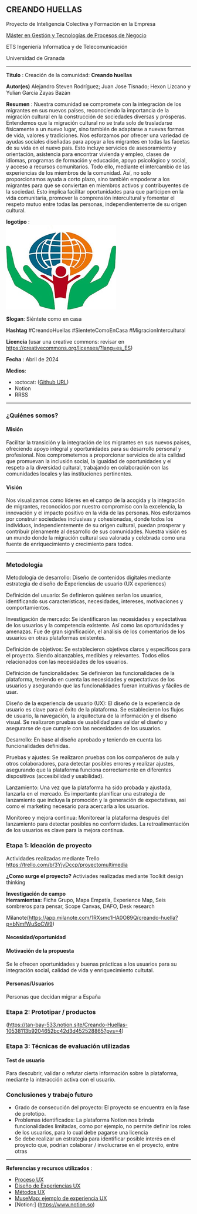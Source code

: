 ## CREANDO HUELLAS 

Proyecto de Inteligencia Colectiva y Formación en la Empresa

[Máster en Gestión y Tecnologías de Procesos de Negocio](https://masteres.ugr.es/mbagestiontic/)

ETS Ingeniería Informatica y de Telecomunicación

Universidad de Granada  

----

**Titulo** : Creación de la comunidad: **Creando huellas**

**Autor(es)** 
Alejandro Steven Rodríguez; Juan Jose Tisnado; Hexon Lizcano y Yulian García Zayas Bazán

**Resumen** : 
Nuestra comunidad se compromete con la integración de los migrantes en sus nuevos países, reconociendo la importancia de la migración cultural en la construcción de sociedades diversas y prósperas. Entendemos que la migración cultural no se trata solo de trasladarse físicamente a un nuevo lugar, sino también de adaptarse a nuevas formas de vida, valores y tradiciones.
Nos esforzamos por ofrecer una variedad de ayudas sociales diseñadas para apoyar a los migrantes en todas las facetas de su vida en el nuevo país. Esto incluye servicios de asesoramiento y orientación, asistencia para encontrar vivienda y empleo, clases de idiomas, programas de formación y educación, apoyo psicológico y social, y acceso a recursos comunitarios. Todo ello, mediante el intercambio de las experiencias de los miembros de la comunidad.
Así, no solo proporcionamos ayuda a corto plazo, sino también empoderar a los migrantes para que se conviertan en miembros activos y contribuyentes de la sociedad. Esto implica facilitar oportunidades para que participen en la vida comunitaria, promover la comprensión intercultural y fomentar el respeto mutuo entre todas las personas, independientemente de su origen cultural.

**logotipo** :  
![Logo](Logotipo.jpg)

**Slogan**: Siéntete como en casa

**Hashtag** 
#CreandoHuellas
#SienteteComoEnCasa
#MigracionIntercultural

**Licencia**    (usar una creative commons: revisar en https://creativecommons.org/licenses/?lang=es_ES) 

**Fecha** : Abril de 2024

**Medios**: 
*  :octocat: ([Github URL](https://github.com/yuliangzb/Creando-Huellas/edit/main/Readme.md))
* Notion
* RRSS

----

### ¿Quiénes somos?

#### Misión
Facilitar la transición y la integración de los migrantes en sus nuevos países, ofreciendo apoyo integral y oportunidades para su desarrollo personal y profesional. Nos comprometemos a proporcionar servicios de alta calidad que promuevan la inclusión social, la igualdad de oportunidades y el respeto a la diversidad cultural, trabajando en colaboración con las comunidades locales y las instituciones pertinentes.

#### Visión
Nos visualizamos como líderes en el campo de la acogida y la integración de migrantes, reconocidos por nuestro compromiso con la excelencia, la innovación y el impacto positivo en la vida de las personas. Nos esforzamos por construir sociedades inclusivas y cohesionadas, donde todos los individuos, independientemente de su origen cultural, puedan prosperar y contribuir plenamente al desarrollo de sus comunidades. Nuestra visión es un mundo donde la migración cultural sea valorada y celebrada como una fuente de enriquecimiento y crecimiento para todos.

----- 

### Metodología
Metodología de desarrollo: Diseño de contenidos digitales mediante estrategia de diseño de Experiencias de usuario (UX experiences) 

Definición del usuario: Se definieron quiénes serían los usuarios, identificando sus características, necesidades, intereses, motivaciones y comportamientos.

Investigación de mercado: Se identificaron las necesidades y expectativas de los usuarios y la competencia existente. Así como las oportunidades y amenazas. Fue de gran significación, el análisis de los comentarios de los usuarios en otras plataformas existentes.

Definición de objetivos: Se establecieron objetivos claros y específicos para el proyecto. Siendo alcanzables, medibles y relevantes. Todos ellos relacionados con las necesidades de los usuarios.

Definición de funcionalidades: Se definieron las funcionalidades de la plataforma, teniendo en cuenta las necesidades y expectativas de los usuarios y asegurando que las funcionalidades fueran intuitivas y fáciles de usar.

Diseño de la experiencia de usuario (UX): El diseño de la experiencia de usuario es clave para el éxito de la plataforma. Se establecieron los flujos de usuario, la navegación, la arquitectura de la información y el diseño visual. Se realizaron pruebas de usabilidad para validar el diseño y asegurarse de que cumple con las necesidades de los usuarios.

Desarrollo: En base al diseño aprobado y teniendo en cuenta las funcionalidades definidas.

Pruebas y ajustes: Se realizaron pruebas con los compañeros de aula y otros colaboradores, para detectar posibles errores y realizar ajustes, asegurando que la plataforma funciona correctamente en diferentes dispositivos (accesibilidad y usabilidad).

Lanzamiento: Una vez que la plataforma ha sido probada y ajustada, lanzarla en el mercado. Es importante planificar una estrategia de lanzamiento que incluya la promoción y la generación de expectativas, asi como el marketing necesario para acercarla a los usuarios.

Monitoreo y mejora continua: Monitorear la plataforma después del lanzamiento para detectar posibles no conformidades. La retroalimentación de los usuarios es clave para la mejora continua.

### Etapa 1: Ideación de proyecto 
Actividades realizadas mediante Trello https://trello.com/b/3YjvDccp/proyectomultimedia

**¿Como surge el proyecto?**
Activiades realizadas mediante Toolkit design thinking

**Investigación de campo**   
**Herramientas:**
Ficha Grupo, Mapa Empatía, Experience Map, Seis sombreros para pensar, Scope Canvas, DAFO, Desk research

Milanote(https://app.milanote.com/1RXsmc1HA0O89Q/creando-huella?p=bNmfWuSoCW9)

#### Necesidad/oportunidad

#### Motivación de la propuesta

Se le ofrecen oportunidades y buenas prácticas a los usuarios para su integración social, calidad de vida y enriquecimiento cultutal.

#### Personas/Usuarios
Personas que decidan migrar a España

### Etapa 2: Prototipar / productos 

(https://tan-bay-533.notion.site/Creando-Huellas-10538113b9204652bc42d3d452528865?pvs=4)

### Etapa 3: Técnicas de evaluación utilizadas

#### Test de usuario
Para descubrir, validar o refutar cierta información sobre la plataforma, mediante la interacción activa con el usuario.

### Conclusiones y trabajo futuro
* Grado de consecución del proyecto: El proyecto se encuentra en la fase de prototipo.
* Problemas identificados: La plataforma Notion nos brinda funcionalidades limitadas, como por ejemplo, no permite definir los roles de los usuarios, para lo cual debe pagarse una licencia
* Se debe realizar un estrategia para identificar posible interés en el proyecto que, podrían  colaborar / involucrarse en el proyecto, entre otras

----

**Referencias y recursos utilizados** :

* [Proceso UX](https://uxmastery.com/resources/process/)
* [Diseño de Experiencias UX](http://www.nosolousabilidad.com/articulos/uxd.htm) 
* [Métodos UX](https://mgea.github.io/UX-DIU-Checklist/index.html) 
* [MuseMap: ejemplo de experiencia UX](https://blog.prototypr.io/musemap-street-art-app-ux-case-study-9bec6a99823b) 
* [Notion:] (https://www.notion.so)





